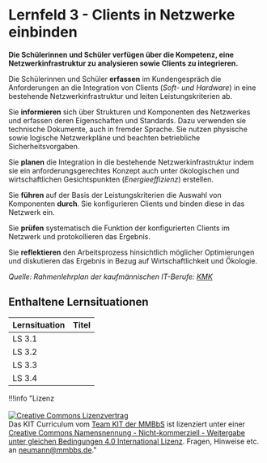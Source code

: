 # Lernfeld 3 - Clients in Netzwerke einbinden

**Die Schülerinnen und Schüler verfügen über die Kompetenz, eine Netzwerkinfrastruktur zu analysieren sowie Clients zu integrieren.**

Die Schülerinnen und Schüler **erfassen** im Kundengespräch die Anforderungen an die Integration von Clients (*Soft- und Hardware*) in eine bestehende Netzwerkinfrastruktur und leiten Leistungskriterien ab.

Sie **informieren** sich über Strukturen und Komponenten des Netzwerkes und erfassen deren Eigenschaften und Standards. Dazu verwenden sie technische Dokumente, auch in fremder Sprache. Sie nutzen physische sowie logische Netzwerkpläne und beachten betriebliche Sicherheitsvorgaben.

Sie **planen** die Integration in die bestehende Netzwerkinfrastruktur indem sie ein anforderungsgerechtes Konzept auch unter ökologischen und wirtschaftlichen Gesichtspunkten (*Energieeffizienz*) erstellen.

Sie **führen** auf der Basis der Leistungskriterien die Auswahl von Komponenten **durch**. Sie konfigurieren Clients und binden diese in das Netzwerk ein.

Sie **prüfen** systematisch die Funktion der konfigurierten Clients im Netzwerk und protokollieren das Ergebnis.

Sie **reflektieren** den Arbeitsprozess hinsichtlich möglicher Optimierungen und diskutieren das Ergebnis in Bezug auf Wirtschaftlichkeit und Ökologie.

*Quelle: Rahmenlehrplan der kaufmännischen IT-Berufe: [KMK](https://www.kmk.org/fileadmin/Dateien/pdf/Bildung/BeruflicheBildung/rlp/Kaufleute_fuer_Digitalisierungsmanagement_19-12-13_EL.pdf)*

## Enthaltene Lernsituationen

| Lernsituation | Titel |
| :--- | :--- |
| LS 3.1 |  |
| LS 3.2 |  |
| LS 3.3 |  |
| LS 3.4 |  |

!!!info "Lizenz<br><br><a rel="license" href="http://creativecommons.org/licenses/by-nc-sa/4.0/"><img alt="Creative Commons Lizenzvertrag" style="border-width:0" src="https://i.creativecommons.org/l/by-nc-sa/4.0/88x31.png" /></a><br /><span xmlns:dct="http://purl.org/dc/terms/" property="dct:title">Das KIT Curriculum</span> vom <a xmlns:cc="http://creativecommons.org/ns#" href="https://herr-nm.github.io/KIT-Curriculum/" property="cc:attributionName" rel="cc:attributionURL">Team KIT der MMBbS</a> ist lizenziert unter einer <a rel="license" href="http://creativecommons.org/licenses/by-nc-sa/4.0/">Creative Commons Namensnennung - Nicht-kommerziell - Weitergabe unter gleichen Bedingungen 4.0 International Lizenz</a>. Fragen, Hinweise etc. an neumann@mmbbs.de."